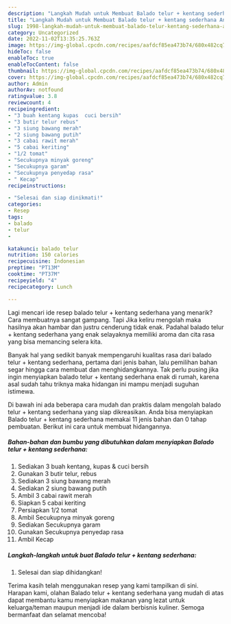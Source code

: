 ```yaml
---
description: "Langkah Mudah untuk Membuat Balado telur + kentang sederhana Anti Gagal"
title: "Langkah Mudah untuk Membuat Balado telur + kentang sederhana Anti Gagal"
slug: 1998-langkah-mudah-untuk-membuat-balado-telur-kentang-sederhana-anti-gagal
category: Uncategorized
date: 2022-11-02T13:35:25.763Z
image: https://img-global.cpcdn.com/recipes/aafdcf85ea473b74/680x482cq70/balado-telur-kentang-sederhana-foto-resep-utama.jpg
hideToc: false
enableToc: true
enableTocContent: false
thumbnail: https://img-global.cpcdn.com/recipes/aafdcf85ea473b74/680x482cq70/balado-telur-kentang-sederhana-foto-resep-utama.jpg
cover: https://img-global.cpcdn.com/recipes/aafdcf85ea473b74/680x482cq70/balado-telur-kentang-sederhana-foto-resep-utama.jpg
author: Admin
authorAv: notfound
ratingvalue: 3.8
reviewcount: 4
recipeingredient:
- "3 buah kentang kupas  cuci bersih"
- "3 butir telur rebus"
- "3 siung bawang merah"
- "2 siung bawang putih"
- "3 cabai rawit merah"
- "5 cabai keriting"
- "1/2 tomat"
- "Secukupnya minyak goreng"
- "Secukupnya garam"
- "Secukupnya penyedap rasa"
- " Kecap"
recipeinstructions:

- "Selesai dan siap dinikmati!"
categories:
- Resep
tags:
- balado
- telur
- 

katakunci: balado telur  
nutrition: 150 calories
recipecuisine: Indonesian
preptime: "PT13M"
cooktime: "PT37M"
recipeyield: "4"
recipecategory: Lunch

---
```



Lagi mencari ide resep balado telur + kentang sederhana yang menarik? Cara membuatnya sangat gampang. Tapi Jika keliru mengolah maka hasilnya akan hambar dan justru cenderung tidak enak. Padahal balado telur + kentang sederhana yang enak selayaknya memiliki aroma dan cita rasa yang bisa memancing selera kita.




Banyak hal yang sedikit banyak mempengaruhi kualitas rasa dari balado telur + kentang sederhana, pertama dari jenis bahan, lalu pemilihan bahan segar hingga cara membuat dan menghidangkannya. Tak perlu pusing jika ingin menyiapkan balado telur + kentang sederhana enak di rumah, karena asal sudah tahu triknya maka hidangan ini mampu menjadi suguhan istimewa.


Di bawah ini ada beberapa cara mudah dan praktis dalam mengolah balado telur + kentang sederhana yang siap dikreasikan. Anda bisa menyiapkan Balado telur + kentang sederhana memakai 11 jenis bahan dan 0 tahap pembuatan. Berikut ini cara untuk membuat hidangannya.

<!--inarticleads1-->

##### Bahan-bahan dan bumbu yang dibutuhkan dalam menyiapkan Balado telur + kentang sederhana:

1. Sediakan 3 buah kentang, kupas &amp; cuci bersih
1. Gunakan 3 butir telur, rebus
1. Sediakan 3 siung bawang merah
1. Sediakan 2 siung bawang putih
1. Ambil 3 cabai rawit merah
1. Siapkan 5 cabai keriting
1. Persiapkan 1/2 tomat
1. Ambil Secukupnya minyak goreng
1. Sediakan Secukupnya garam
1. Gunakan Secukupnya penyedap rasa
1. Ambil  Kecap




<!--inarticleads2-->

##### Langkah-langkah untuk buat Balado telur + kentang sederhana:


1. Selesai dan siap dihidangkan!



Terima kasih telah menggunakan resep yang kami tampilkan di sini. Harapan kami, olahan Balado telur + kentang sederhana yang mudah di atas dapat membantu kamu menyiapkan makanan yang lezat untuk keluarga/teman maupun menjadi ide dalam berbisnis kuliner. Semoga bermanfaat dan selamat mencoba!
